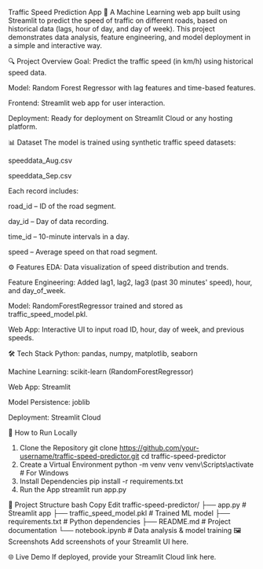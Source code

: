 Traffic Speed Prediction App 🚦
A Machine Learning web app built using Streamlit to predict the speed of traffic on different roads, based on historical data (lags, hour of day, and day of week). This project demonstrates data analysis, feature engineering, and model deployment in a simple and interactive way.

🔍 Project Overview
Goal: Predict the traffic speed (in km/h) using historical speed data.

Model: Random Forest Regressor with lag features and time-based features.

Frontend: Streamlit web app for user interaction.

Deployment: Ready for deployment on Streamlit Cloud or any hosting platform.

📊 Dataset
The model is trained using synthetic traffic speed datasets:

speeddata_Aug.csv

speeddata_Sep.csv

Each record includes:

road_id – ID of the road segment.

day_id – Day of data recording.

time_id – 10-minute intervals in a day.

speed – Average speed on that road segment.

⚙️ Features
EDA: Data visualization of speed distribution and trends.

Feature Engineering: Added lag1, lag2, lag3 (past 30 minutes' speed), hour, and day_of_week.

Model: RandomForestRegressor trained and stored as traffic_speed_model.pkl.

Web App: Interactive UI to input road ID, hour, day of week, and previous speeds.

🛠️ Tech Stack
Python: pandas, numpy, matplotlib, seaborn

Machine Learning: scikit-learn (RandomForestRegressor)

Web App: Streamlit

Model Persistence: joblib

Deployment: Streamlit Cloud

🚀 How to Run Locally
1. Clone the Repository
git clone https://github.com/your-username/traffic-speed-predictor.git
cd traffic-speed-predictor
2. Create a Virtual Environment
python -m venv venv
venv\Scripts\activate   # For Windows
3. Install Dependencies
pip install -r requirements.txt
4. Run the App
streamlit run app.py

📂 Project Structure
bash
Copy
Edit
traffic-speed-predictor/
├── app.py                    # Streamlit app
├── traffic_speed_model.pkl   # Trained ML model
├── requirements.txt          # Python dependencies
├── README.md                 # Project documentation
└── notebook.ipynb            # Data analysis & model training
🖼️ Screenshots
Add screenshots of your Streamlit UI here.

🌐 Live Demo
If deployed, provide your Streamlit Cloud link here.







